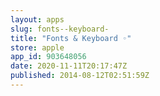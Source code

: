```yaml
---
layout: apps
slug: fonts--keyboard-
title: "Fonts & Keyboard ◦"
store: apple
app_id: 903648056
date: 2020-11-11T20:17:47Z
published: 2014-08-12T02:51:59Z
---
```

